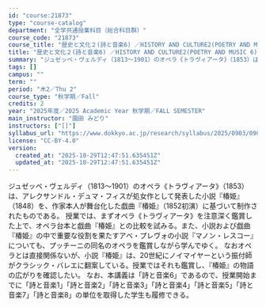 ```yaml
---
id: "course:21873"
type: "course-catalog"
department: "全学共通授業科目（総合科目群）"
course_code: "21873"
course_title: "歴史と文化２(詩と音楽6) ／HISTORY AND CULTURE2(POETRY AND MUSIC 6)"
title: "歴史と文化２(詩と音楽6) ／HISTORY AND CULTURE2(POETRY AND MUSIC 6)"
summary: "ジュゼッペ・ヴェルディ（1813～1901）のオペラ《トラヴィアータ》（1853）は、アレクサンドル・デュマ・フィスが処女作として発表した小説『椿姫』（1848）を、作家本人が舞台化した戯曲『椿姫』（1852初演）に基づいて制作されたもので…"
tags: []
campus: ""
term: ""
period: "木2／Thu 2"
course_type: "秋学期／Fall"
credits: 2
year: "2025年度／2025 Academic Year 秋学期／FALL SEMESTER"
main_instructor: "園田 みどり"
instructors: ["[]"]
syllabus_url: "https://www.dokkyo.ac.jp/research/syllabus/2025/0903/0903_21873_ja_JP.html"
license: "CC-BY-4.0"
version:
  created_at: "2025-10-29T12:47:51.635451Z"
  updated_at: "2025-10-29T12:47:51.635451Z"
---
```

ジュゼッペ・ヴェルディ（1813～1901）のオペラ《トラヴィアータ》（1853）は、アレクサンドル・デュマ・フィスが処女作として発表した小説『椿姫』（1848）を、作家本人が舞台化した戯曲『椿姫』（1852初演）に基づいて制作されたものである。 授業では、まずオペラ《トラヴィアータ》を注意深く鑑賞した上で、オペラ台本と戯曲『椿姫』との比較を試みる。また、小説および戯曲『椿姫』の中で重要な役割を果たすアベ・プレヴォの小説『マノン・レスコー』についても、プッチーニの同名のオペラを鑑賞しながら学んでゆく。 なおオペラとは直接関係ないが、小説『椿姫』は、20世紀にノイマイヤーという振付師がクラシック・バレエに翻案している。授業ではそれも鑑賞し、『椿姫』の物語の広がりを確認したい。 なお、本講義は「詩と音楽6」であるので、授業開始までに「詩と音楽1」「詩と音楽2」「詩と音楽3」「詩と音楽4」「詩と音楽5」「詩と音楽7」「詩と音楽8」の単位を取得した学生も履修できる。
